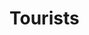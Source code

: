# Tourists

[comment]: # (Meeting minutes)
[comment]: # (For Week 1 - to be presented on 15/02/2022)
[comment]: # (Number of minutes met in total - 175 minutes) 
